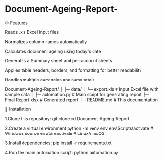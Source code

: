 # Document-Ageing-Report-

⚙️ Features

Reads .xls Excel input files

Normalizes column names automatically

Calculates document ageing using today's date

Generates a Summary sheet and per-account sheets

Applies table headers, borders, and formatting for better readability

Handles multiple currencies and sums totals


Document-Ageing-Report/
│
├─ data/
│   └─ export.xls           # Input Excel file with sample data
│
├─ automation.py            # Main script for generating report
├─ Final Report.xlsx        # Generated report
└─ README.md               # This documentation


🚀 Installation

1.Clone this repository:
git clone <your-repo-url>
cd Document-Ageing-Report

2.Create a virtual environment
python -m venv env
env\Scripts\activate      # Windows
source env/bin/activate   # Linux/macOS

3.Install dependencies:
pip install -r requirements.txt

4.Run the main automation script:
python automation.py


